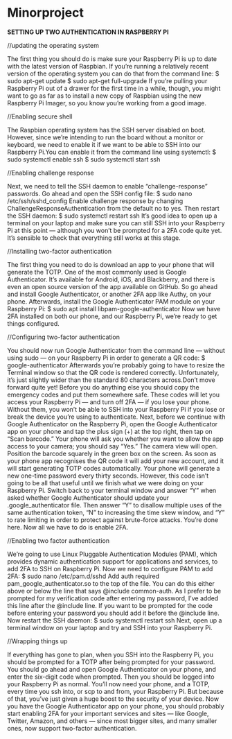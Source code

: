 # Minorproject
**SETTING UP TWO AUTHENTICATION IN RASPBERRY PI** 

//updating the operating system 

The first thing you should do is make sure your Raspberry Pi is up to date with the latest version of Raspbian. If you’re running a relatively recent version of the operating system you can do that from the command line: 
$ sudo apt-get update
$ sudo apt-get full-upgrade
If you’re pulling your Raspberry Pi out of a drawer for the first time in a while, though, you might want to go as far as to install a new copy of Raspbian using the new Raspberry Pi Imager, so you know you’re working from a good image.

//Enabling secure shell

The Raspbian operating system has the SSH server disabled on boot. However, since we’re intending to run the board without a monitor or keyboard, we need to enable it if we want to be able to SSH into our Raspberry Pi.You can enable it from the command line using systemctl:
$ sudo systemctl enable ssh
$ sudo systemctl start ssh

//Enabling challenge response 

Next, we need to tell the SSH daemon to enable “challenge-response” passwords. Go ahead and open the SSH config file:
$ sudo nano /etc/ssh/sshd_config
Enable challenge response by changing ChallengeResponseAuthentication from the default no to yes.
Then restart the SSH daemon:
$ sudo systemctl restart ssh
It’s good idea to open up a terminal on your laptop and make sure you can still SSH into your Raspberry Pi at this point — although you won’t be prompted for a 2FA code quite yet. It’s sensible to check that everything still works at this stage.

//Installing two-factor authentication

The first thing you need to do is download an app to your phone that will generate the TOTP. One of the most commonly used is Google Authenticator. It’s available for Android, iOS, and Blackberry, and there is even an open source version of the app available on GitHub. So go ahead and install Google Authenticator, or another 2FA app like Authy, on your phone. Afterwards, install the Google Authenticator PAM module on your Raspberry Pi:
$ sudo apt install libpam-google-authenticator
Now we have 2FA installed on both our phone, and our Raspberry Pi, we’re ready to get things configured.

//Configuring two-factor authentication

You should now run Google Authenticator from the command line — without using sudo — on your Raspberry Pi in order to generate a QR code:
$ google-authenticator
Afterwards you’re probably going to have to resize the Terminal window so that the QR code is rendered correctly. Unfortunately, it’s just slightly wider than the standard 80 characters across.Don’t move forward quite yet! Before you do anything else you should copy the emergency codes and put them somewhere safe.
These codes will let you access your Raspberry Pi — and turn off 2FA — if you lose your phone. Without them, you won’t be able to SSH into your Raspberry Pi if you lose or break the device you’re using to authenticate. Next, before we continue with Google Authenticator on the Raspberry Pi, open the Google Authenticator app on your phone and tap the plus sign (+) at the top right, then tap on “Scan barcode.”
Your phone will ask you whether you want to allow the app access to your camera; you should say “Yes.” The camera view will open. Position the barcode squarely in the green box on the screen. As soon as your phone app recognises the QR code it will add your new account, and it will start generating TOTP codes automatically.
Your phone will generate a new one-time password every thirty seconds. However, this code isn’t going to be all that useful until we finish what we were doing on your Raspberry Pi. Switch back to your terminal window and answer “Y” when asked whether Google Authenticator should update your .google_authenticator file.
Then answer “Y” to disallow multiple uses of the same authentication token, “N” to increasing the time skew window, and “Y” to rate limiting in order to protect against brute-force attacks.
You’re done here. Now all we have to do is enable 2FA.

//Enabling two factor authentication 

We’re going to use Linux Pluggable Authentication Modules (PAM), which provides dynamic authentication support for applications and services, to add 2FA to SSH on Raspberry Pi. Now we need to configure PAM to add 2FA:
$ sudo nano /etc/pam.d/sshd
Add auth required pam_google_authenticator.so to the top of the file. You can do this either above or below the line that says @include common-auth.
As I prefer to be prompted for my verification code after entering my password, I’ve added this line after the @include line. If you want to be prompted for the code before entering your password you should add it before the @include line. Now restart the SSH daemon:
$ sudo systemctl restart ssh
Next, open up a terminal window on your laptop and try and SSH into your Raspberry Pi.

//Wrapping things up 

If everything has gone to plan, when you SSH into the Raspberry Pi, you should be prompted for a TOTP after being prompted for your password.
You should go ahead and open Google Authenticator on your phone, and enter the six-digit code when prompted. Then you should be logged into your Raspberry Pi as normal. You’ll now need your phone, and a TOTP, every time you ssh into, or scp to and from, your Raspberry Pi. But because of that, you’ve just given a huge boost to the security of your device.
Now you have the Google Authenticator app on your phone, you should probably start enabling 2FA for your important services and sites — like Google, Twitter, Amazon, and others — since most bigger sites, and many smaller ones, now support two-factor authentication.





